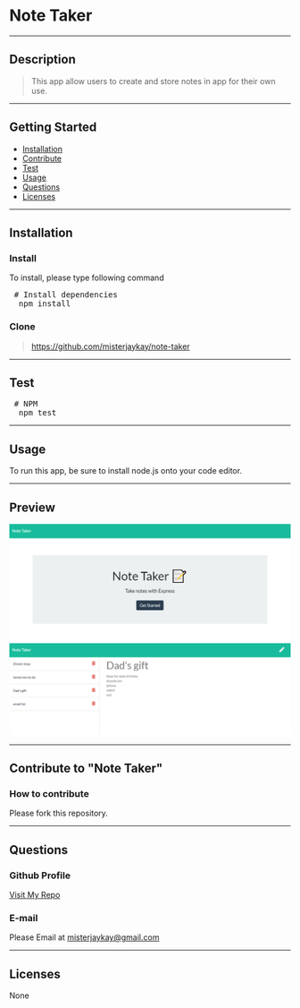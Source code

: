 # Note Taker
---
  ## Description
  > This app allow users to create and store notes in app for their own use.

---
  ## Getting Started
  - [Installation](##Installation)
  - [Contribute](##Contribute)
  - [Test](##Test)
  - [Usage](##Usage)
  - [Questions](##Questions)
  - [Licenses](##Licenses)

---
  ## Installation
  
  ### Install
  To install, please type following command
  <pre> # Install dependencies
  npm install </pre>

  ### Clone
  > https://github.com/misterjaykay/note-taker

---
  ## Test
  <pre> # NPM
  npm test </pre>

--- 
  ## Usage
  To run this app, be sure to install node.js onto your code editor.

---
## Preview
![Screenshot1](./public/assets/images/screenshot1.png)
![Screenshot2](./public/assets/images/screenshot2.png)

--- 
  ## Contribute to "Note Taker"

  ### How to contribute

  Please fork this repository.

---
  ## Questions

  ### Github Profile
  [Visit My Repo](https://github.com/misterjaykay)

  ### E-mail
  Please Email at misterjaykay@gmail.com

---
  ## Licenses
  None